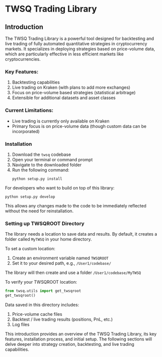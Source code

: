 # TWSQ Trading Library

## Introduction

The TWSQ Trading Library is a powerful tool designed for backtesting and live trading of fully automated quantitative strategies in cryptocurrency markets. It specializes in deploying strategies based on price-volume data, which are particularly effective in less efficient markets like cryptocurrencies.

### Key Features:
1. Backtesting capabilities
2. Live trading on Kraken (with plans to add more exchanges)
3. Focus on price-volume based strategies (statistical arbitrage)
4. Extensible for additional datasets and asset classes

### Current Limitations:
- Live trading is currently only available on Kraken
- Primary focus is on price-volume data (though custom data can be incorporated)

### Installation

1. Download the `twsq` codebase
2. Open your terminal or command prompt
3. Navigate to the downloaded folder
4. Run the following command:
   ```
   python setup.py install
   ```

For developers who want to build on top of this library:
```
python setup.py develop
```

This allows any changes made to the code to be immediately reflected without the need for reinstallation.

### Setting up TWSQROOT Directory

The library needs a location to save data and results. By default, it creates a folder called `MyTWSQ` in your home directory.

To set a custom location:
1. Create an environment variable named `TWSQROOT`
2. Set it to your desired path, e.g., `/User1/codebase/`

The library will then create and use a folder `/User1/codebase/MyTWSQ`

To verify your TWSQROOT location:

```python
from twsq.utils import get_twsqroot
get_twsqroot()
```

Data saved in this directory includes:
1. Price-volume cache files
2. Backtest / live trading results (positions, PnL, etc.)
3. Log files

This introduction provides an overview of the TWSQ Trading Library, its key features, installation process, and initial setup. The following sections will delve deeper into strategy creation, backtesting, and live trading capabilities.